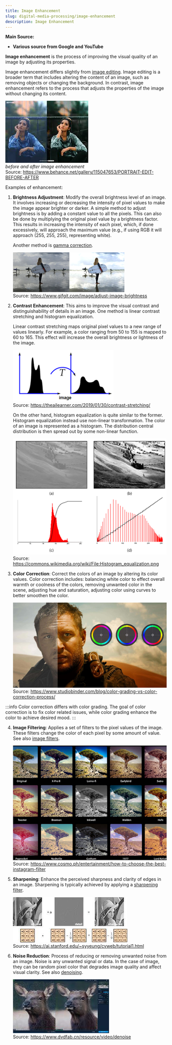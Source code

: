 ```yaml
---
title: Image Enhancement
slug: digital-media-processing/image-enhancement
description: Image Enhancement
---
```


**Main Source:**

- **Various source from Google and YouTube**

**Image enhancement** is the process of improving the visual quality of an image by adjusting its properties.

Image enhancement differs slightly from [image editing](/cs-notes/digital-media-processing/image-editing). Image editing is a broader term that includes altering the content of an image, such as removing objects or changing the background. In contrast, image enhancement refers to the process that adjusts the properties of the image without changing its content.

![Comparison before and after image is enhanced](./image-enhancement.jpeg)  
_before and after image enhancement_  
Source: https://www.behance.net/gallery/115047653/PORTRAIT-EDIT-BEFORE-AFTER

Examples of enhancement:

1. **Brightness Adjustment**: Modify the overall brightness level of an image. It involves increasing or decreasing the intensity of pixel values to make the image appear brighter or darker. A simple method to adjust brightness is by adding a constant value to all the pixels. This can also be done by multiplying the original pixel value by a brightness factor. This results in increasing the intensity of each pixel, which, if done excessively, will approach the maximum value (e.g., if using RGB it will approach (255, 255, 255), representing white).

   Another method is [gamma correction](/cs-notes/computer-graphics/computer-images-part-2#gamma).

   ![Brightness adjusted from darker image to lighter image](./brightness-adjustment.png)  
   Source: https://www.gifgit.com/image/adjust-image-brightness

2. **Contrast Enhancement**: This aims to improve the visual contrast and distinguishability of details in an image. One method is linear contrast stretching and histogram equalization.

   Linear contrast stretching maps original pixel values to a new range of values linearly. For example, a color ranging from 50 to 155 is mapped to 60 to 165. This effect will increase the overall brightness or lightness of the image.

   ![A graph centered on middle is spread out](./linear-contrast-stretching.png)  
   Source: https://theailearner.com/2019/01/30/contrast-stretching/

   On the other hand, histogram equalization is quite similar to the former. Histogram equalization instead use non-linear transformation. The color of an image is represented as a histogram. The distribution central distribution is then spread out by some non-linear function.

   ![A centered histogram is spread out](./histogram-equalization.png)  
   Source: https://commons.wikimedia.org/wiki/File:Histogram_equalization.png

3. **Color Correction**: Correct the colors of an image by altering its color values. Color correction includes: balancing white color to effect overall warmth or coolness of the colors, removing unwanted color in the scene, adjusting hue and saturation, adjusting color using curves to better smoothen the color.

   ![A low saturated image is improved to a brighter image](./color-correction.png)  
   Source: https://www.studiobinder.com/blog/color-grading-vs-color-correction-process/

  :::info
   Color correction differs with color grading. The goal of color correction is to fix color related issues, while color grading enhance the color to achieve desired mood.
  :::

4. **Image Filtering**: Applies a set of filters to the pixel values of the image. These filters change the color of each pixel by some amount of value. See also [image filters](/cs-notes/computer-graphics/signal-processing#image-filters).

   ![Various filter are applied to same image](./image-filter.jpg)  
   Source: https://www.cosmo.ph/entertainment/how-to-choose-the-best-instagram-filter

5. **Sharpening**: Enhance the perceived sharpness and clarity of edges in an image. Sharpening is typically achieved by applying a [sharpening filter](/cs-notes/computer-graphics/signal-processing#image-filters).

   ![Image sharpened using a 3×3 filter](./sharpening.jpeg)  
   Source: https://ai.stanford.edu/~syyeung/cvweb/tutorial1.html

6. **Noise Reduction**: Process of reducing or removing unwanted noise from an image. Noise is any unwanted signal or data. In the case of image, they can be random pixel color that degrades image quality and affect visual clarity. See also [denoising](/cs-notes/digital-signal-processing/denoising).

   ![An image with random dots/noise that disrupts the image is removed](./noise-reduction.jpeg)  
   Source: https://www.dvdfab.cn/resource/video/denoise
